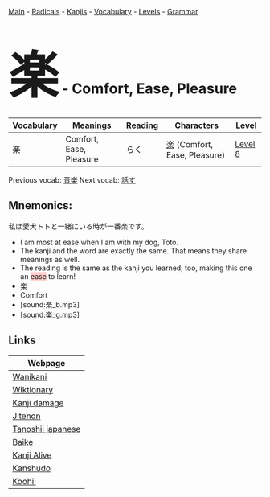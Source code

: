 <style> bigfont {font-size: 100px}</style>
[Main](../README.md) -
[Radicals](../radicals.md) -
[Kanjis](../kanjis.md) -
[Vocabulary](../vocabulary.md) -
[Levels](../levels.md) -
[Grammar](../grammar.md)
# <bigfont> 楽</bigfont> - Comfort, Ease, Pleasure 

| Vocabulary | Meanings | Reading | Characters | Level |
| --- | --- | --- | --- | --- |
| 楽 | Comfort, Ease, Pleasure | らく |  [楽](../kanjis/楽.md) (Comfort, Ease, Pleasure) | [Level 8](../levels/wk_level8.md) |

Previous vocab: [音楽](音楽.md) Next vocab: [話す](話す.md) 

## Mnemonics:
私は愛犬トトと一緒にいる時が一番楽です。
* I am most at ease when I am with my dog, Toto.
* The kanji and the word are exactly the same. That means they share meanings as well.
* The reading is the same as the kanji you learned, too, making this one an <span style="background-color:#ffcccb"> ease</span> to learn!
* 楽
* Comfort
* [sound:楽_b.mp3]
* [sound:楽_g.mp3]


## Links 

| Webpage |
| --- |
| [Wanikani          ](https://www.wanikani.com/kanji/楽) |
| [Wiktionary        ](https://en.wiktionary.org/wiki/楽) |
| [Kanji damage      ](http://www.kanjidamage.com/kanji/search?utf8=✓&q=楽) |
| [Jitenon           ](https://jitenon.com/kanji/楽) |
| [Tanoshii japanese ](https://www.tanoshiijapanese.com/dictionary/kanji.cfm?k=楽) |
| [Baike             ](https://baike.baidu.com/item/楽) |
| [Kanji Alive       ](https://app.kanjialive.com/楽) |
| [Kanshudo          ](https://www.kanshudo.com/searchmn?q=楽) |
| [Koohii            ](https://kanji.koohii.com/study/kanji/楽) |
